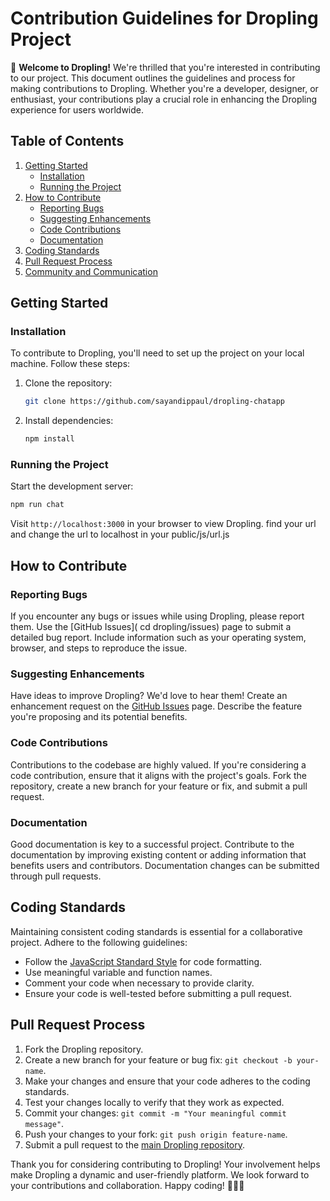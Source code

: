 # Contribution Guidelines for Dropling Project

🚀 **Welcome to Dropling!** We're thrilled that you're interested in contributing to our project. This document outlines the guidelines and process for making contributions to Dropling. Whether you're a developer, designer, or enthusiast, your contributions play a crucial role in enhancing the Dropling experience for users worldwide.

## Table of Contents
1. [Getting Started](#getting-started)
   - [Installation](#installation)
   - [Running the Project](#running-the-project)
2. [How to Contribute](#how-to-contribute)
   - [Reporting Bugs](#reporting-bugs)
   - [Suggesting Enhancements](#suggesting-enhancements)
   - [Code Contributions](#code-contributions)
   - [Documentation](#documentation)
3. [Coding Standards](#coding-standards)
4. [Pull Request Process](#pull-request-process)
5. [Community and Communication](#community-and-communication)

## Getting Started

### Installation
To contribute to Dropling, you'll need to set up the project on your local machine. Follow these steps:

1. Clone the repository:
   ```bash
   git clone https://github.com/sayandippaul/dropling-chatapp
   ```

2. Install dependencies:
   ```bash
   npm install
   ```

### Running the Project
Start the development server:
   ```bash
   npm run chat
   ```

Visit `http://localhost:3000` in your browser to view Dropling.
find your url and change the url to localhost in your public/js/url.js

## How to Contribute

### Reporting Bugs
If you encounter any bugs or issues while using Dropling, please report them. Use the [GitHub Issues](   cd dropling/issues) page to submit a detailed bug report. Include information such as your operating system, browser, and steps to reproduce the issue.

### Suggesting Enhancements
Have ideas to improve Dropling? We'd love to hear them! Create an enhancement request on the [GitHub Issues](https://github.com/your-username/dropling/issues) page. Describe the feature you're proposing and its potential benefits.

### Code Contributions
Contributions to the codebase are highly valued. If you're considering a code contribution, ensure that it aligns with the project's goals. Fork the repository, create a new branch for your feature or fix, and submit a pull request.

### Documentation
Good documentation is key to a successful project. Contribute to the documentation by improving existing content or adding information that benefits users and contributors. Documentation changes can be submitted through pull requests.

## Coding Standards
Maintaining consistent coding standards is essential for a collaborative project. Adhere to the following guidelines:

- Follow the [JavaScript Standard Style](https://standardjs.com/) for code formatting.
- Use meaningful variable and function names.
- Comment your code when necessary to provide clarity.
- Ensure your code is well-tested before submitting a pull request.

## Pull Request Process

1. Fork the Dropling repository.
2. Create a new branch for your feature or bug fix: `git checkout -b your-name`.
3. Make your changes and ensure that your code adheres to the coding standards.
4. Test your changes locally to verify that they work as expected.
5. Commit your changes: `git commit -m "Your meaningful commit message"`.
6. Push your changes to your fork: `git push origin feature-name`.
7. Submit a pull request to the [main Dropling repository](https://github.com/your-username/dropling).


Thank you for considering contributing to Dropling! Your involvement helps make Dropling a dynamic and user-friendly platform. We look forward to your contributions and collaboration. Happy coding! 🚀🌐💬